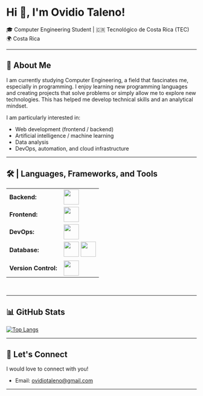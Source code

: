 # Hi 👋, I'm Ovidio Taleno!

🎓 Computer Engineering Student | 🇨🇷 Tecnológico de Costa Rica (TEC)  
🌍 Costa Rica  

---

## 📌 About Me

I am currently studying Computer Engineering, a field that fascinates me, especially in programming. I enjoy learning new programming languages and creating projects that solve problems or simply allow me to explore new technologies. This has helped me develop technical skills and an analytical mindset.

I am particularly interested in:
- Web development (frontend / backend)  
- Artificial intelligence / machine learning  
- Data analysis  
- DevOps, automation, and cloud infrastructure  

---

<h2>🛠️ | Languages, Frameworks, and Tools </h2>
<table>
    <tr>
        <td style="font-weight: bold; padding-right: 10px; vertical-align: center; border: none;">Backend:</td>
        <td><img height="40" src="https://skillicons.dev/icons?i=nodejs,express,python,java,"/></td>
    </tr>
    <tr>
        <td style="font-weight: bold; padding-right: 10px; vertical-align: center;">Frontend:</td>
        <td><img height="40" src="https://skillicons.dev/icons?i=react,nextjs,bootstrap,html,css,js,ts"/></td>
    </tr>
    <tr>
        <td style="font-weight: bold; padding-right: 10px; vertical-align: center; border: none;">DevOps:</td>
        <td><img height="40" src="https://skillicons.dev/icons?i=docker,aws,"/></td>
    </tr>
    <tr>
        <td style="font-weight: bold; padding-right: 10px; vertical-align: center; border: none;">Database:</td>
        <td>
            <img height="40" src="https://skillicons.dev/icons?i=mysql,postgresql,firebase"/>
            <img height="40" src="https://cdn.jsdelivr.net/gh/devicons/devicon/icons/microsoftsqlserver/microsoftsqlserver-plain.svg" />
        </td>
    </tr>
    <tr>
        <td style="font-weight: bold; padding-right: 10px; vertical-align: center; border: none;">Version Control:</td>
        <td><img height="40" src="https://skillicons.dev/icons?i=github"/></td>
    </tr>
</table>
<br>

---

## 📊 GitHub Stats

[![Top Langs](https://github-readme-stats.vercel.app/api/top-langs/?username=OvidioMartienezTaleno&layout=compact&theme=dark)](https://github.com/tu_usuario)

---

## 🔗 Let's Connect

I would love to connect with you!  
- Email: ovidiotaleno@gmail.com  

---
